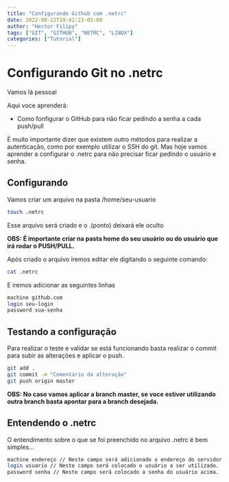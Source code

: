 ```yaml
---
title: "Configurando Github com .netrc"
date: 2022-08-22T19:42:23-03:00
author: "Hector Filipy"
tags: ["GIT", "GITHUB", "NETRC", "LINUX"]
categories: ["Tutorial"]
---
```


# Configurando Git no .netrc

Vamos lá pessoal

Aqui voce aprenderá:

* Como fonfigurar o GitHub para não ficar pedindo a senha a cada push/pull

É muito importante dizer que existem outro métodos para realizar a autenticação, como por exemplo utilizar o SSH do git. Mas hoje vamos aprender a configurar o .netrc para não precisar ficar pedindo o usuário e senha.

## Configurando

Vamos criar um arquivo na pasta /home/seu-usuario

```bash
touch .netrc
```

Esse arquivo será criado e o .(ponto) deixará ele oculto

**OBS: É importante criar na pasta **home** do seu usuário ou do usuário que irá rodar o PUSH/PULL.**

Após criado o arquivo iremos editar ele digitando o seguinte comando:

```bash
cat .netrc
```

E iremos adicionar as seguintes linhas

```bash
machine github.com
login seu-login
password sua-senha
```

## Testando a configuração

Para realizar o teste e validar se está funcionando basta realizar o commit para subir as alterações e aplicar o push.

```bash
git add .
git commit -m "Comentário da alteração"
git push origin master
```

**OBS: No caso vamos aplicar a branch master, se voce estiver utilizando outra branch basta apontar para a branch desejada.**

## Entendendo o .netrc

O entendimento sobre o que se foi preenchido no arquivo .netrc é bem simples...

```bash
machine endereço // Neste campo será adicionado o endereço do servidor pra onde deseja realizar o push/pull.
login usuario // Neste campo será colocado o usuário a ser utilizado.
password senha // Neste campo será colocado a senha do usuário acima.
```

